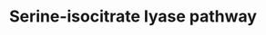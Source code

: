 ---
annotations:
- id: PW:0001377
  parent: classic metabolic pathway
  type: Pathway Ontology
  value: serine pathway of formaldehyde assimilation
authors:
- J.Heckman
- MaintBot
- Egonw
- Lindarieswijk
description: ''
last-edited: 2018-12-23
organisms:
- Saccharomyces cerevisiae
redirect_from:
- /index.php/Pathway:WP390
- /instance/WP390
- /instance/WP390_r102418
revision: r102418
schema-jsonld:
- '@context': https://schema.org/
  '@id': https://wikipathways.github.io/pathways/WP390.html
  '@type': Dataset
  creator:
    '@type': Organization
    name: WikiPathways
  description: ''
  keywords:
  - 5,10-methylene-THF
  - ACO1
  - ADP
  - ATP
  - CIT1
  - CIT2
  - CIT3
  - Coenzyme A
  - ENO1
  - ENO2
  - ERR1
  - ERR2
  - GPM1
  - GPM3
  - ICL1
  - L-glycine
  - L-serine
  - MDH1
  - MDH2
  - MDH3
  - NADH
  - SHM1
  - SHM2
  - YJL200C
  - YMR323W
  - acetyl-CoA
  - malate
  - phosphate
  - phosphoenolpyruvate
  license: CC0
  name: Serine-isocitrate lyase pathway
seo: CreativeWork
title: Serine-isocitrate lyase pathway
wpid: WP390
---